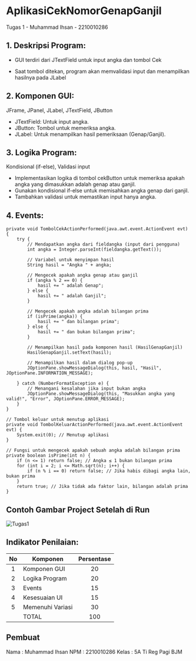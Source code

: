 # AplikasiCekNomorGenapGanjil
 Tugas 1 - Muhammad Ihsan - 2210010286

## 1. Deskripsi Program:
* GUI terdiri dari JTextField untuk input angka dan tombol Cek

* Saat tombol ditekan, program akan memvalidasi input dan
menampilkan hasilnya pada JLabel

## 2. Komponen GUI: 
JFrame, JPanel, JLabel, JTextField, JButton
- JTextField: Untuk input angka.
- JButton: Tombol untuk memeriksa angka.
- JLabel: Untuk menampilkan hasil pemeriksaan (Genap/Ganjil). 

## 3. Logika Program: 
Kondisional (if-else), Validasi input
- Implementasikan logika di tombol cekButton untuk memeriksa apakah angka yang dimasukkan adalah genap atau ganjil.
- Gunakan kondisional if-else untuk memisahkan angka genap dari ganjil.
- Tambahkan validasi untuk memastikan input hanya angka.

## 4. Events:
```
private void TombolCekActionPerformed(java.awt.event.ActionEvent evt) {                                          
    try {
        // Mendapatkan angka dari fieldangka (input dari pengguna)
        int angka = Integer.parseInt(fieldangka.getText());

        // Variabel untuk menyimpan hasil
        String hasil = "Angka " + angka;

        // Mengecek apakah angka genap atau ganjil
        if (angka % 2 == 0) {
            hasil += " adalah Genap";
        } else {
            hasil += " adalah Ganjil";
        }

        // Mengecek apakah angka adalah bilangan prima
        if (isPrime(angka)) {
            hasil += " dan bilangan prima";
        } else {
            hasil += " dan bukan bilangan prima";
        }

        // Menampilkan hasil pada komponen hasil (HasilGenapGanjil)
        HasilGenapGanjil.setText(hasil);

        // Menampilkan hasil dalam dialog pop-up
        JOptionPane.showMessageDialog(this, hasil, "Hasil", JOptionPane.INFORMATION_MESSAGE);

    } catch (NumberFormatException e) {
        // Menangani kesalahan jika input bukan angka
        JOptionPane.showMessageDialog(this, "Masukkan angka yang valid!", "Error", JOptionPane.ERROR_MESSAGE);
    }
}                                          

// Tombol keluar untuk menutup aplikasi
private void TombolKeluarActionPerformed(java.awt.event.ActionEvent evt) {                                             
    System.exit(0); // Menutup aplikasi
}

// Fungsi untuk mengecek apakah sebuah angka adalah bilangan prima
private boolean isPrime(int n) {
    if (n <= 1) return false; // Angka ≤ 1 bukan bilangan prima
    for (int i = 2; i <= Math.sqrt(n); i++) {
        if (n % i == 0) return false; // Jika habis dibagi angka lain, bukan prima
    }
    return true; // Jika tidak ada faktor lain, bilangan adalah prima
}
```

## Contoh Gambar Project Setelah di Run
![Tugas1](https://github.com/user-attachments/assets/93fc0ad0-0b9b-428e-b06f-8f8258eb4acb)


## Indikator Penilaian:

| No  | Komponen         |  Persentase  |
| :-: | --------------   |   :-----:    |
|  1  | Komponen GUI     |    20    |
|  2  | Logika Program   |    20    |
|  3  | Events           |    15    |
|  4  | Kesesuaian UI    |    15    |
|  5  | Memenuhi Variasi |    30    |
|     | TOTAL        | 100 |

## Pembuat

Nama   : Muhammad Ihsan
NPM    : 2210010286
Kelas : 5A Ti Reg Pagi BJM
